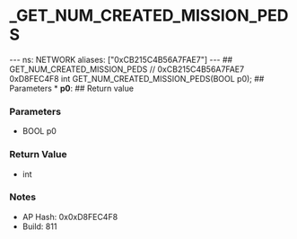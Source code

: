 # _GET_NUM_CREATED_MISSION_PEDS

--- ns: NETWORK aliases: ["0xCB215C4B56A7FAE7"] --- ## GET_NUM_CREATED_MISSION_PEDS  // 0xCB215C4B56A7FAE7 0xD8FEC4F8 int GET_NUM_CREATED_MISSION_PEDS(BOOL p0);  ## Parameters * **p0**:  ## Return value

### Parameters
* BOOL p0

### Return Value
* int

### Notes
* AP Hash: 0x0xD8FEC4F8
* Build: 811

